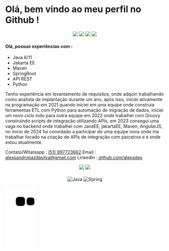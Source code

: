 # Olá, bem vindo ao meu perfil no Github !
<div align="center"> 
  <a href="https://www.youtube.com/channel/UC_mabm7-fM0a1elLp7Tx-4w" target="_blank"><img src="https://img.shields.io/badge/YouTube-FF0000?style=for-the-badge&logo=youtube&logoColor=white" target="_blank"></a>
  <a href="https://www.instagram.com/aleps.dev" target="_blank"><img src="https://img.shields.io/badge/-Instagram-%23E4405F?style=for-the-badge&logo=instagram&logoColor=white" target="_blank"></a>
  <a href = "mailto:alessandropazdasilva@gmail.com"><img src="https://img.shields.io/badge/-Gmail-%23333?style=for-the-badge&logo=gmail&logoColor=white" target="_blank"></a>
  <a href="https://www.linkedin.com/in/alepsdev" target="_blank"><img src="https://img.shields.io/badge/-LinkedIn-%230077B5?style=for-the-badge&logo=linkedin&logoColor=white" target="_blank"></a>  
</div>

#### Olá, possuo experiências com :

- Java 8/11
- Jakarta EE
- Maven
- SpringBoot
- API REST
- Python

Tenho experiência em levantamento de requisitos, onde adquiri trabalhando como analista de implantação durante um ano, após isso, iniciei ativamente na programação em 2021 quando iniciei em uma equipe onde construia ferramentas ETL com Python para automação de migração de dados, iniciei um novo ciclo indo para outra equipe em 2022 onde trabalhei com Groovy construindo scripts de integração utilizando APIs, em 2023 consegui uma vaga no backend onde trabalhei com JavaEE, jakartaEE, Maven, AngularJS, no inicio de 2024 fui convidado a participar de uma equipe nova onde iria trabalhar focado na criação de APIs de integração com parceiros e é onde estou atualmente.

Contato/Whatsapp : [(51) 997723662](https://wa.me/+5551997723662)
Email : alessandropazdasilva@gmail.com
LinkedIn :[ github.com/alepsdev](https://www.linkedin.com/in/alepsdev/)


<div align="center">
  <img height="160" src="https://github-readme-stats.vercel.app/api?username=alepsdev&theme=github_dark&include_all_commits=true&count_private=true&show_icons=true"/>
  <img height="160" src="https://github-readme-stats.vercel.app/api/top-langs/?username=alepsdev&layout=compact&langs_count=7&theme=github_dark"/>
</div>

                                                       
<div align="center" style="display: inline_block"><br>
  <img align="center" alt="Java" height="30" width="40" src="https://cdn.jsdelivr.net/gh/devicons/devicon/icons/java/java-original.svg" />
  <img align="center" alt="Spring" height="30" width="40" src="https://cdn.jsdelivr.net/gh/devicons/devicon/icons/spring/spring-original.svg" />
</div>


![Snake animation](https://github.com/alepsdev/alepsdev/blob/output/github-contribution-grid-snake.svg)

